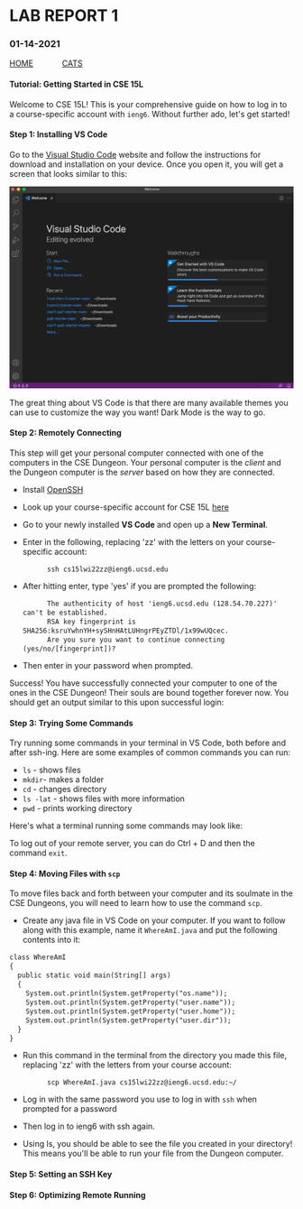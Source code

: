 # **LAB REPORT 1**
### 01-14-2021

[HOME](https://jupoon.github.io/cse15l-lab-reports/) &nbsp; &nbsp; &nbsp; &nbsp; &nbsp; &nbsp; [CATS](https://jupoon.github.io/cse15l-lab-reports/cats.md)

#### **Tutorial: Getting Started in CSE 15L**
Welcome to CSE 15L! This is your comprehensive guide on how to log in to a course-specific account with `ieng6`. Without further ado, let's get started!

#### **Step 1: Installing VS Code**
Go to the [Visual Studio Code](https://code.visualstudio.com/) website and follow the instructions for download and installation on your device. Once you open it, you will get a screen that looks similar to this:

![Image](screenshot_one.png)

The great thing about VS Code is that there are many available themes you can use to customize the way you want! Dark Mode is the way to go.

#### **Step 2: Remotely Connecting**
This step will get your personal computer connected with one of the computers in the CSE Dungeon. Your personal computer is the *client* and the Dungeon computer is the *server* based on how they are connected.

* Install [OpenSSH](https://docs.microsoft.com/en-us/windows-server/administration/openssh/openssh_install_firstuse)
* Look up your course-specific account for CSE 15L [here](https://sdacs.ucsd.edu/~icc/index.php)
* Go to your newly installed **VS Code** and open up a **New Terminal**.
* Enter in the following, replacing 'zz' with the letters on your course-specific account:
            
            ssh cs15lwi22zz@ieng6.ucsd.edu

* After hitting enter, type 'yes' if you are prompted the following:
            
            The authenticity of host 'ieng6.ucsd.edu (128.54.70.227)' can't be established. 
            RSA key fingerprint is SHA256:ksruYwhnYH+sySHnHAtLUHngrPEyZTDl/1x99wUQcec. 
            Are you sure you want to continue connecting (yes/no/[fingerprint])? 

* Then enter in your password when prompted. 

Success! You have successfully connected your computer to one of the ones in the CSE Dungeon! Their souls are bound together forever now. You should get an output similar to this upon successful login:


#### **Step 3: Trying Some Commands**
Try running some commands in your terminal in VS Code, both before and after ssh-ing. Here are some examples of common commands you can run:
* `ls` - shows files
* `mkdir`- makes a folder
* `cd` - changes directory
* `ls -lat` - shows files with more information
* `pwd` - prints working directory

Here's what a terminal running some commands may look like:

To log out of your remote server, you can do Ctrl + D and then the command `exit`.

#### **Step 4: Moving Files with `scp`**
To move files back and forth between your computer and its soulmate in the CSE Dungeons, you will need to learn how to use the command `scp`.

* Create any java file in VS Code on your computer. If you want to follow along with this example, name it `WhereAmI.java` and put the following contents into it:

```
class WhereAmI 
{
  public static void main(String[] args) 
  {
    System.out.println(System.getProperty("os.name"));
    System.out.println(System.getProperty("user.name"));
    System.out.println(System.getProperty("user.home"));
    System.out.println(System.getProperty("user.dir"));
  }
}
```
* Run this command in the terminal from the directory you made this file, replacing 'zz' with the letters from your course account:

            scp WhereAmI.java cs15lwi22zz@ieng6.ucsd.edu:~/

* Log in with the same password you use to log in with `ssh` when prompted for a password
* Then log in to ieng6 with ssh again.
* Using ls, you should be able to see the file you created in your directory! This means you'll be able to run your file from the Dungeon computer.


#### **Step 5: Setting an SSH Key**

#### **Step 6: Optimizing Remote Running**
